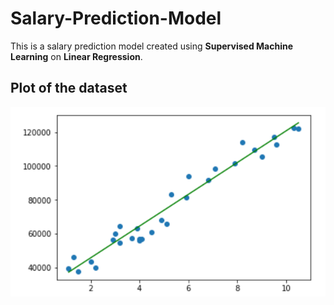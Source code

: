 # Salary-Prediction-Model
This is a salary prediction model created using **Supervised Machine Learning** on **Linear Regression**.
## Plot of the dataset
![image](https://github.com/abhikalparya/Salary-Prediction-Model/blob/main/LinearReg%20Model.png)
